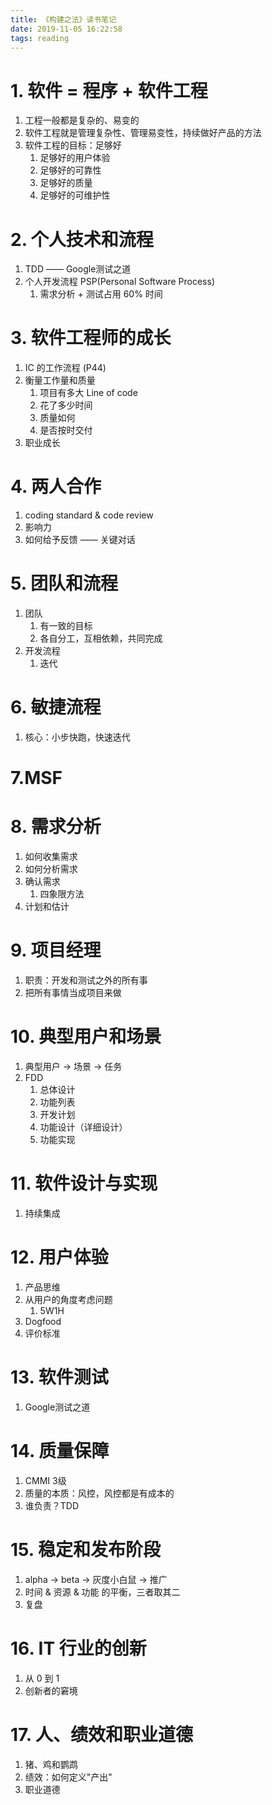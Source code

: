 ```yaml
---
title: 《构建之法》读书笔记
date: 2019-11-05 16:22:58
tags: reading
---
```




# 1. 软件 = 程序 + 软件工程

1. 工程一般都是复杂的、易变的
2. 软件工程就是管理复杂性、管理易变性，持续做好产品的方法
3. 软件工程的目标：足够好
   1. 足够好的用户体验
   2. 足够好的可靠性
   3. 足够好的质量
   4. 足够好的可维护性

# 2. 个人技术和流程

1. TDD —— Google测试之道
2. 个人开发流程 PSP(Personal Software Process)
   1. 需求分析 + 测试占用 60% 时间

# 3. 软件工程师的成长

1. IC 的工作流程 (P44)
2. 衡量工作量和质量
   1. 项目有多大 Line of code
   2. 花了多少时间
   3. 质量如何
   4. 是否按时交付
3. 职业成长

# 4. 两人合作

1. coding standard & code review
2. 影响力
3. 如何给予反馈 —— 关键对话

# 5. 团队和流程

1. 团队
   1. 有一致的目标
   2. 各自分工，互相依赖，共同完成
2. 开发流程
   1. 迭代

# 6. 敏捷流程

1. 核心：小步快跑，快速迭代

# 7.MSF



# 8. 需求分析

1. 如何收集需求
2. 如何分析需求
3. 确认需求
   1. 四象限方法
4. 计划和估计

# 9. 项目经理

1. 职责：开发和测试之外的所有事
2. 把所有事情当成项目来做

# 10. 典型用户和场景

1. 典型用户 -> 场景 -> 任务
2. FDD
   1. 总体设计
   2. 功能列表
   3. 开发计划
   4. 功能设计（详细设计）
   5. 功能实现

# 11. 软件设计与实现

1. 持续集成

# 12. 用户体验

1. 产品思维
2. 从用户的角度考虑问题
   1. 5W1H
3. Dogfood
4. 评价标准

# 13. 软件测试

1. Google测试之道

# 14. 质量保障

1. CMMI 3级
2. 质量的本质：风控，风控都是有成本的
3. 谁负责？TDD

# 15. 稳定和发布阶段

1. alpha -> beta -> 灰度小白鼠 -> 推广
2. 时间 & 资源 & 功能 的平衡，三者取其二
3. 复盘

# 16. IT 行业的创新

1. 从 0 到 1
2. 创新者的窘境

# 17. 人、绩效和职业道德

1. 猪、鸡和鹦鹉
2. 绩效：如何定义"产出"
3. 职业道德

